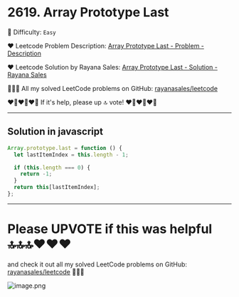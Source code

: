 # 2619. Array Prototype Last

🌱 Difficulty: `Easy`

❤️ Leetcode Problem Description: [Array Prototype Last - Problem - Description](https://leetcode.com/problems/array-prototype-last/description/)

❤️ Leetcode Solution by Rayana Sales: [Array Prototype Last - Solution - Rayana Sales](https://leetcode.com/problems/array-prototype-last/solutions/5618943/simple-beginner-friendly-2619-array-prototype-last/)

💁🏻‍♀️ All my solved LeetCode problems on GitHub: [rayanasales/leetcode](https://github.com/rayanasales/leetcode)

❤️‍🔥❤️‍🔥❤️‍🔥 If it's help, please up 🔝 vote! ❤️‍🔥❤️‍🔥❤️‍🔥

---

## Solution in javascript

```Javascript []
Array.prototype.last = function () {
  let lastItemIndex = this.length - 1;

  if (this.length === 0) {
    return -1;
  }
  return this[lastItemIndex];
};
```

---

# Please UPVOTE if this was helpful 🔝🔝🔝❤️❤️❤️

and check it out all my solved LeetCode problems on GitHub: [rayanasales/leetcode](https://github.com/rayanasales/leetcode) 🤙😚🤘

![image.png](https://assets.leetcode.com/users/images/57bce3b1-56e2-4c20-9cdf-b61fef26b93b_1725494158.6252415.png)
